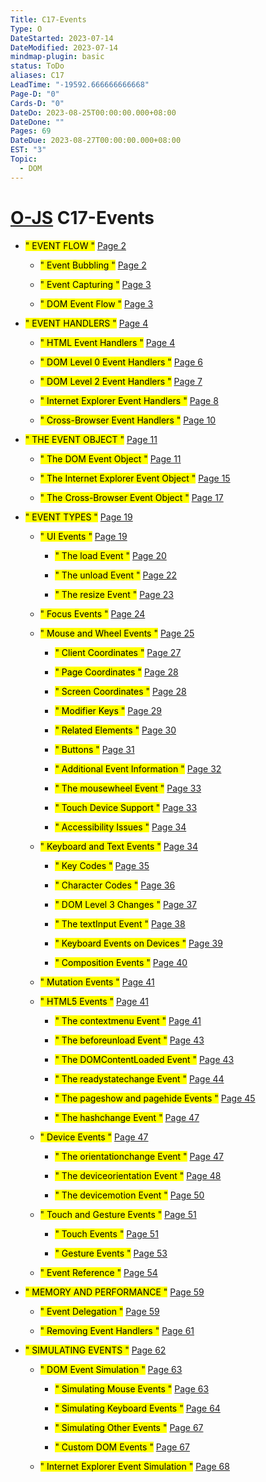 ```yaml
---
Title: C17-Events
Type: O
DateStarted: 2023-07-14
DateModified: 2023-07-14
mindmap-plugin: basic
status: ToDo
aliases: C17
LeadTime: "-19592.666666666668"
Page-D: "0"
Cards-D: "0"
DateDo: 2023-08-25T00:00:00.000+08:00
DateDone: ""
Pages: 69
DateDue: 2023-08-27T00:00:00.000+08:00
EST: "3"
Topic:
  - DOM
---
```


# [O-JS](O-JS.md) C17-Events

- <mark class="hltr-gray ">" EVENT FLOW "</mark> [Page 2 ](zotero://open-pdf/library/items/M466R695?page=2&annotation=UUYYHYWU)

  - <mark class="hltr-gray ">" Event Bubbling "</mark> [Page 2 ](zotero://open-pdf/library/items/M466R695?page=2&annotation=8YFFRXGN)

  - <mark class="hltr-gray ">" Event Capturing "</mark> [Page 3 ](zotero://open-pdf/library/items/M466R695?page=3&annotation=BIA2W2K4)

  - <mark class="hltr-gray ">" DOM Event Flow "</mark> [Page 3 ](zotero://open-pdf/library/items/M466R695?page=3&annotation=3C3F9IK8)

- <mark class="hltr-gray ">" EVENT HANDLERS "</mark> [Page 4 ](zotero://open-pdf/library/items/M466R695?page=4&annotation=L2DSRGEF)

  - <mark class="hltr-gray ">" HTML Event Handlers "</mark> [Page 4 ](zotero://open-pdf/library/items/M466R695?page=4&annotation=PMWKWFVN)

  - <mark class="hltr-gray ">" DOM Level 0 Event Handlers "</mark> [Page 6 ](zotero://open-pdf/library/items/M466R695?page=6&annotation=EFIX6E6E)

  - <mark class="hltr-gray ">" DOM Level 2 Event Handlers "</mark> [Page 7 ](zotero://open-pdf/library/items/M466R695?page=7&annotation=HW5FI4PC)

  - <mark class="hltr-gray ">" Internet Explorer Event Handlers "</mark> [Page 8 ](zotero://open-pdf/library/items/M466R695?page=8&annotation=D83RQBHR)

  - <mark class="hltr-gray ">" Cross-Browser Event Handlers "</mark> [Page 10 ](zotero://open-pdf/library/items/M466R695?page=10&annotation=UA4R28QL)

- <mark class="hltr-gray ">" THE EVENT OBJECT "</mark> [Page 11 ](zotero://open-pdf/library/items/M466R695?page=11&annotation=SSKRUBNX)

  - <mark class="hltr-gray ">" The DOM Event Object "</mark> [Page 11 ](zotero://open-pdf/library/items/M466R695?page=11&annotation=ACNV7F76)

  - <mark class="hltr-gray ">" The Internet Explorer Event Object "</mark> [Page 15 ](zotero://open-pdf/library/items/M466R695?page=15&annotation=NXT3UHRQ)

  - <mark class="hltr-gray ">" The Cross-Browser Event Object "</mark> [Page 17 ](zotero://open-pdf/library/items/M466R695?page=17&annotation=HPPQLRXN)

- <mark class="hltr-gray ">" EVENT TYPES "</mark> [Page 19 ](zotero://open-pdf/library/items/M466R695?page=19&annotation=LI8EBQWZ)

  - <mark class="hltr-gray ">" UI Events "</mark> [Page 19 ](zotero://open-pdf/library/items/M466R695?page=19&annotation=PQLFG5FK)

    - <mark class="hltr-gray ">" The load Event "</mark> [Page 20 ](zotero://open-pdf/library/items/M466R695?page=20&annotation=C26DP95A)

    - <mark class="hltr-gray ">" The unload Event "</mark> [Page 22 ](zotero://open-pdf/library/items/M466R695?page=22&annotation=9HQJZ2UF)

    - <mark class="hltr-gray ">" The resize Event "</mark> [Page 23 ](zotero://open-pdf/library/items/M466R695?page=23&annotation=MENF798F)

  - <mark class="hltr-gray ">" Focus Events "</mark> [Page 24 ](zotero://open-pdf/library/items/M466R695?page=24&annotation=G7BR4XDE)

  - <mark class="hltr-gray ">" Mouse and Wheel Events "</mark> [Page 25 ](zotero://open-pdf/library/items/M466R695?page=25&annotation=DTKL3RJL)

    - <mark class="hltr-gray ">" Client Coordinates "</mark> [Page 27 ](zotero://open-pdf/library/items/M466R695?page=27&annotation=XUJDF94D)

    - <mark class="hltr-gray ">" Page Coordinates "</mark> [Page 28 ](zotero://open-pdf/library/items/M466R695?page=28&annotation=JRUD6YZR)

    - <mark class="hltr-gray ">" Screen Coordinates "</mark> [Page 28 ](zotero://open-pdf/library/items/M466R695?page=28&annotation=X3P832B6)

    - <mark class="hltr-gray ">" Modifier Keys "</mark> [Page 29 ](zotero://open-pdf/library/items/M466R695?page=29&annotation=TI6ESJWX)

    - <mark class="hltr-gray ">" Related Elements "</mark> [Page 30 ](zotero://open-pdf/library/items/M466R695?page=30&annotation=4BJ7DITX)

    - <mark class="hltr-gray ">" Buttons "</mark> [Page 31 ](zotero://open-pdf/library/items/M466R695?page=31&annotation=A3E4XRYG)

    - <mark class="hltr-gray ">" Additional Event Information "</mark> [Page 32 ](zotero://open-pdf/library/items/M466R695?page=32&annotation=NVEWUJHE)

    - <mark class="hltr-gray ">" The mousewheel Event "</mark> [Page 33 ](zotero://open-pdf/library/items/M466R695?page=33&annotation=AU9BSXYF)

    - <mark class="hltr-gray ">" Touch Device Support "</mark> [Page 33 ](zotero://open-pdf/library/items/M466R695?page=33&annotation=Y9CD7AYA)

    - <mark class="hltr-gray ">" Accessibility Issues "</mark> [Page 34 ](zotero://open-pdf/library/items/M466R695?page=34&annotation=RHHLATPG)

  - <mark class="hltr-gray ">" Keyboard and Text Events "</mark> [Page 34 ](zotero://open-pdf/library/items/M466R695?page=34&annotation=YVGUIICW)

    - <mark class="hltr-gray ">" Key Codes "</mark> [Page 35 ](zotero://open-pdf/library/items/M466R695?page=35&annotation=K6YXCJCF)

    - <mark class="hltr-gray ">" Character Codes "</mark> [Page 36 ](zotero://open-pdf/library/items/M466R695?page=36&annotation=LQKSD57N)

    - <mark class="hltr-gray ">" DOM Level 3 Changes "</mark> [Page 37 ](zotero://open-pdf/library/items/M466R695?page=37&annotation=859ATZ7R)

    - <mark class="hltr-gray ">" The textInput Event "</mark> [Page 38 ](zotero://open-pdf/library/items/M466R695?page=38&annotation=Y4CSVQFR)

    - <mark class="hltr-gray ">" Keyboard Events on Devices "</mark> [Page 39 ](zotero://open-pdf/library/items/M466R695?page=39&annotation=FQWKSYZW)

    - <mark class="hltr-gray ">" Composition Events "</mark> [Page 40 ](zotero://open-pdf/library/items/M466R695?page=40&annotation=6G49SJU5)

  - <mark class="hltr-gray ">" Mutation Events "</mark> [Page 41 ](zotero://open-pdf/library/items/M466R695?page=41&annotation=X53WLRJD)

  - <mark class="hltr-gray ">" HTML5 Events "</mark> [Page 41 ](zotero://open-pdf/library/items/M466R695?page=41&annotation=BJHUB44E)

    - <mark class="hltr-gray ">" The contextmenu Event "</mark> [Page 41 ](zotero://open-pdf/library/items/M466R695?page=41&annotation=P7SDMA3L)

    - <mark class="hltr-gray ">" The beforeunload Event "</mark> [Page 43 ](zotero://open-pdf/library/items/M466R695?page=43&annotation=YNGWMRZX)

    - <mark class="hltr-gray ">" The DOMContentLoaded Event "</mark> [Page 43 ](zotero://open-pdf/library/items/M466R695?page=43&annotation=3PS8CGFX)

    - <mark class="hltr-gray ">" The readystatechange Event "</mark> [Page 44 ](zotero://open-pdf/library/items/M466R695?page=44&annotation=4ULKSDLY)

    - <mark class="hltr-gray ">" The pageshow and pagehide Events "</mark> [Page 45 ](zotero://open-pdf/library/items/M466R695?page=45&annotation=FP52QAC3)

    - <mark class="hltr-gray ">" The hashchange Event "</mark> [Page 47 ](zotero://open-pdf/library/items/M466R695?page=47&annotation=BUWX52EE)

  - <mark class="hltr-gray ">" Device Events "</mark> [Page 47 ](zotero://open-pdf/library/items/M466R695?page=47&annotation=IML8HJ86)

    - <mark class="hltr-gray ">" The orientationchange Event "</mark> [Page 47 ](zotero://open-pdf/library/items/M466R695?page=47&annotation=DYHNETBH)

    - <mark class="hltr-gray ">" The deviceorientation Event "</mark> [Page 48 ](zotero://open-pdf/library/items/M466R695?page=48&annotation=VI7KKZ6P)

    - <mark class="hltr-gray ">" The devicemotion Event "</mark> [Page 50 ](zotero://open-pdf/library/items/M466R695?page=50&annotation=9IZ6K6XU)

  - <mark class="hltr-gray ">" Touch and Gesture Events "</mark> [Page 51 ](zotero://open-pdf/library/items/M466R695?page=51&annotation=DVMEQHUA)

    - <mark class="hltr-gray ">" Touch Events "</mark> [Page 51 ](zotero://open-pdf/library/items/M466R695?page=51&annotation=ERF94V4W)

    - <mark class="hltr-gray ">" Gesture Events "</mark> [Page 53 ](zotero://open-pdf/library/items/M466R695?page=53&annotation=4GAUWAKP)

  - <mark class="hltr-gray ">" Event Reference "</mark> [Page 54 ](zotero://open-pdf/library/items/M466R695?page=54&annotation=2SUEIL22)

- <mark class="hltr-gray ">" MEMORY AND PERFORMANCE "</mark> [Page 59 ](zotero://open-pdf/library/items/M466R695?page=59&annotation=AA228Y2T)

  - <mark class="hltr-gray ">" Event Delegation "</mark> [Page 59 ](zotero://open-pdf/library/items/M466R695?page=59&annotation=CE9KFDDQ)

  - <mark class="hltr-gray ">" Removing Event Handlers "</mark> [Page 61 ](zotero://open-pdf/library/items/M466R695?page=61&annotation=5PPQN86E)

- <mark class="hltr-gray ">" SIMULATING EVENTS "</mark> [Page 62 ](zotero://open-pdf/library/items/M466R695?page=62&annotation=ULNG5F5W)

  - <mark class="hltr-gray ">" DOM Event Simulation "</mark> [Page 63 ](zotero://open-pdf/library/items/M466R695?page=63&annotation=IFQUB7T7)

    - <mark class="hltr-gray ">" Simulating Mouse Events "</mark> [Page 63 ](zotero://open-pdf/library/items/M466R695?page=63&annotation=WVI23XCF)

    - <mark class="hltr-gray ">" Simulating Keyboard Events "</mark> [Page 64 ](zotero://open-pdf/library/items/M466R695?page=64&annotation=Q4Q4EFFN)

    - <mark class="hltr-gray ">" Simulating Other Events "</mark> [Page 67 ](zotero://open-pdf/library/items/M466R695?page=67&annotation=5KU2BFVU)

    - <mark class="hltr-gray ">" Custom DOM Events "</mark> [Page 67 ](zotero://open-pdf/library/items/M466R695?page=67&annotation=5U9LGZV9)

  - <mark class="hltr-gray ">" Internet Explorer Event Simulation "</mark> [Page 68 ](zotero://open-pdf/library/items/M466R695?page=68&annotation=Q22TLBLK)

